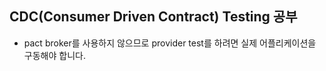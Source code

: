 ## CDC(Consumer Driven Contract) Testing 공부

- pact broker를 사용하지 않으므로 provider test를 하려면 실제 어플리케이션을 구동해야 합니다.
